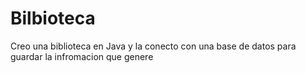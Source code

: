 # Bilbioteca
Creo una biblioteca en Java y la conecto con una base de datos para guardar la infromacion que genere
